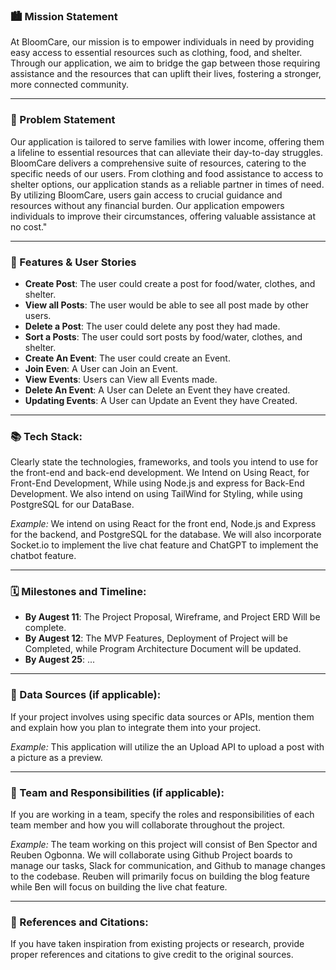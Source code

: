 ### 🏙️ Mission Statement
At BloomCare, our mission is to empower individuals in need by providing easy access to essential resources such as clothing, food, and shelter. Through our application, we aim to bridge the gap between those requiring assistance and the resources that can uplift their lives, fostering a stronger, more connected community.
___

### 🚀 Problem Statement


Our application is tailored to serve families with lower income, offering them a lifeline to essential resources that can alleviate their day-to-day struggles. BloomCare delivers a comprehensive suite of resources, catering to the specific needs of our users. From clothing and food assistance to access to shelter options, our application stands as a reliable partner in times of need. By utilizing BloomCare, users gain access to crucial guidance and resources without any financial burden. Our application empowers individuals to improve their circumstances, offering valuable assistance at no cost."

___


### 📝 Features & User Stories
* **Create Post**: The user could create a post for food/water, clothes, and shelter.
* **View all Posts**: The user would be able to see all post made by other users.
* **Delete a Post**: The user could delete any post they had made.
* **Sort a Posts**: The user could sort posts by food/water, clothes, and shelter.
* **Create An Event**: The user could create an Event.
* **Join Even**: A User can Join an Event.
* **View Events**: Users can View all Events made.
* **Delete An Event**: A User can Delete an Event they have created.
* **Updating Events**: A User can Update an Event they have Created. 

___


### 📚 Tech Stack: 
Clearly state the technologies, frameworks, and tools you intend to use for the front-end and back-end development.
We Intend on Using React, for Front-End Development, While using Node.js and express for Back-End Development. We also intend on using TailWind for Styling, while using PostgreSQL for our DataBase. 

*Example:* We intend on using React for the front end, Node.js and Express for the backend, and PostgreSQL for the database. We will also incorporate Socket.io to implement the live chat feature and ChatGPT to implement the chatbot feature.

___

### 🗓️ Milestones and Timeline: 

* **By Augest 11**: The Project Proposal, Wireframe, and Project ERD Will be complete.
* **By Augest 12**: The MVP Features, Deployment of Project will be Completed, while Program Architecture Document will be updated.
* **By Augest 25**: ...
___

### 💽 Data Sources (if applicable): 
If your project involves using specific data sources or APIs, mention them and explain how you plan to integrate them into your project.

*Example:* This application will utilize the an Upload API to upload a post with a picture as a preview.
___

### 🤝 Team and Responsibilities (if applicable): 
If you are working in a team, specify the roles and responsibilities of each team member and how you will collaborate throughout the project.

*Example:* The team working on this project will consist of Ben Spector and Reuben Ogbonna. We will collaborate using Github Project boards to manage our tasks, Slack for communication, and Github to manage changes to the codebase. Reuben will primarily focus on building the blog feature while Ben will focus on building the live chat feature.

___

### 📓 References and Citations: 
If you have taken inspiration from existing projects or research, provide proper references and citations to give credit to the original sources.
